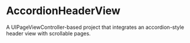 # AccordionHeaderView
A UIPageViewController-based project that integrates an accordion-style header view with scrollable pages.
